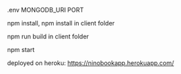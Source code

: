 .env 
MONGODB_URI
PORT

npm install, npm install in client folder

npm run build in client folder

npm start

deployed on heroku: https://ninobookapp.herokuapp.com/
